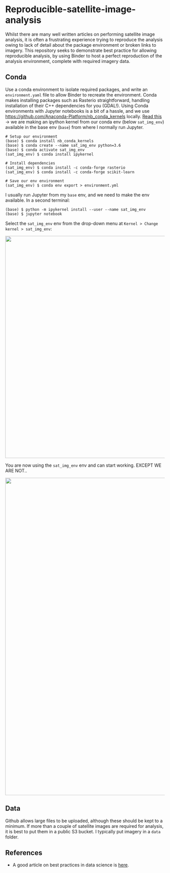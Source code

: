 # Reproducible-satellite-image-analysis
Whilst there are many well written articles on performing satellite image analysis, it is often a frustrating experience trying to reproduce the analysis owing to lack of detail about the package environment or broken links to imagery. This repository seeks to demonstrate best practice for allowing reproducible analysis, by using Binder to host a perfect reproduction of the analysis environment, complete with required imagery data.

## Conda
Use a conda environment to isolate required packages, and write an `environment.yaml` file to allow Binder to recreate the environment. Conda makes installing packages such as Rasterio straightforward, handling installation of their C++ dependencies for you (GDAL!). Using Conda environments with Jupyter notebooks is a bit of a hassle, and we use https://github.com/Anaconda-Platform/nb_conda_kernels locally. [Read this](https://ipython.readthedocs.io/en/stable/install/kernel_install.html#kernels-for-different-environments) -> we are making an ipython kernel from our conda env (below `sat_img_env`) available in the base env (`base`) from where I normally run Jupyter.

```
# Setup our environment
(base) $ conda install nb_conda_kernels
(base) $ conda create --name sat_img_env python=3.6
(base) $ conda activate sat_img_env
(sat_img_env) $ conda install ipykernel

# Install dependencies
(sat_img_env) $ conda install -c conda-forge rasterio
(sat_img_env) $ conda install -c conda-forge scikit-learn

# Save our env environment
(sat_img_env) $ conda env export > environment.yml
```

I usually run Jupyter from my `base` env, and we need to make the env available. In a second terminal:
```
(base) $ python -m ipykernel install --user --name sat_img_env
(base) $ jupyter notebook
```

Select the `sat_img_env` env from the drop-down menu at `Kernel > Change kernel > sat_img_env`:

<p align="center">
<img src="https://github.com/robmarkcole/reproducible-satellite-image-analysis/blob/master/data/select_env.png" width="700">
</p>

You are now using the `sat_img_env` env and can start working. EXCEPT WE ARE NOT..

<p align="center">
<img src="https://github.com/robmarkcole/reproducible-satellite-image-analysis/blob/master/data/env_usage.png" width="1000">
</p>

## Data
Github allows large files to be uploaded, although these should be kept to a minimum. If more than a couple of satellite images are required for analysis, it is best to put them in a public S3 bucket. I typically put imagery in a `data` folder.

## References
* A good article on best practices in data science is [here](https://medium.com/data-science-in-practice/saving-the-environment-with-anaconda-ad68e603d8c5).
